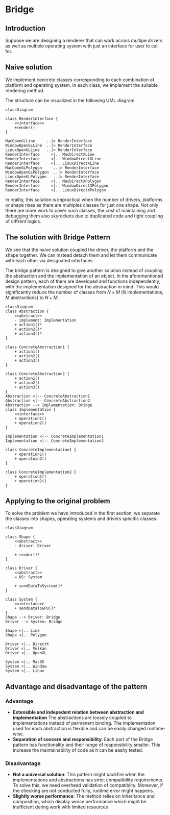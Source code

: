 # Bridge

## Introduction

Suppose we are designing a renderer that can work across multipe drivers as well as multiple operating system with just an interface for user to call for.

## Naive solution

We implement concrete classes corresponding to each combination of platform and operating system. In each class, we implement the suitable rendering method.

The structure can be visualized in the following UML diagram

```mermaid
classDiagram

class RenderInterface {
    <<interface>>
    +render()
}

MacOpenGLLine     ..|> RenderInterface 
WindowOpenGLLine  ..|> RenderInterface 
LinuxOpenGLLine   ..|> RenderInterface 
RenderInterface     <|.. MacDirectXLine
RenderInterface     <|.. WindowDirectXLine
RenderInterface     <|.. LinuxDirectXLine
MacOpenGLPolygon     ..|> RenderInterface 
WindowOpenGLPolygon  ..|> RenderInterface 
LinuxOpenGLPolygon   ..|> RenderInterface 
RenderInterface     <|.. MacDirectXPolygon
RenderInterface     <|.. WindowDirectXPolygon
RenderInterface     <|.. LinuxDirectXPolygon
```

In reality, this solution is impractical when the number of drivers, platforms or shape rises as there are multiples classes for just one shape. Not only there are more work to cover such classes, the cost of maintaining and debugging them also skyrockets due to duplicated code and tight coupling of diffrent logics.

## The solution with Bridge Pattern

We see that the naive solution coupled the driver, the platform and the shape together. We can instead detach them and let them communicate with each other via designated interfaces.

The bridge pattern is designed to give another solution instead of coupling the abstraction and the implementation of an object. In the aforementioned design pattern, each of them are developed and functions independently, with the implementation designed for the abstraction in mind. This would significantly reduce the number of classes from $N \times M$ ($N$ implementations, $M$ abstractions) to $N + M$.  

```mermaid
classDiagram
class Abstraction {
    <<abstract>>
    - implement: Implementation
    + action1()*
    + action2()*
    + action3()*
} 

class ConcreteAbstraction1 {
    + action1()
    + action2()
    + action3()
}

class ConcreteAbstraction2 {
    + action1()
    + action2()
    + action3()
}
Abstraction <|-- ConcreteAbstraction1
Abstraction <|-- ConcreteAbstraction2
Abstraction --> Implementation: Bridge
class Implementation {
    <<interface>>
    + operation1()
    + operation2()
}

Implementation <|-- ConcreteImplementation1
Implementation <|-- ConcreteImplementation2

class ConcreteImplementation1 {
    + operation1()
    + operatoin2()
}

class ConcreteImplementation2 {
    + operation1()
    + operation2()
}
```

## Applying to the original problem

To solve the problem we have introduced in the first section, we separate the classes into shapes, operating systems and drivers specific classes.

```mermaid
classDiagram

class Shape {
    <<abstract>>
    - driver: Driver

    + render()*
}

class Driver {
    <<abstract>>
    = OS: System
     
    + sendDataToSystem()*
}

class System {
    <<interface>>
    + sendDataToGPU()*
}
Shape --> Driver: Bridge
Driver --> System: Bridge

Shape <|.. Line
Shape <|.. Polygon

Driver <|.. DirectX
Driver <|.. Vulkan
Driver <|.. OpenGL

System <|.. MacOS
System <|.. Window
System <|.. Linux

```

## Advantage and disadvantage of the pattern

### Advantage

- **Extensible and indepedent relation between abstraction and implementation**
The abstractions are loosely coupled to implementations instead of permanent binding. The implementation used for each abstraction is flexible and can be easily changed runtime-wise.
- **Separation of concern and responsibility**: Each part of the Bridge pattern has functionality and their range of responsibility smaller. This increase the maintainability of code as it can be easity tested. 

### Disadvantage

- **Not a universal solution**: This pattern might backfire when the implementations and abstractions has strict compatibility requirements. To solve this, we need overhead validation of compatibiity. Moreover, if the checking are not conducted fully, runtime error might happens.
- **Slightly worse performance**: The method relies on inheritance and composition, which display worse performance which might be inefficient during work with limited resources